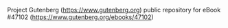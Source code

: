 Project Gutenberg (https://www.gutenberg.org) public repository for eBook #47102 (https://www.gutenberg.org/ebooks/47102)
